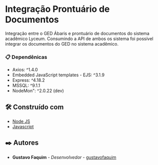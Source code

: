 # Integração Prontuário de Documentos


Integração entre o GED Ábaris e prontuário de documentos do sistema acadêmico Lyceum. Consumindo a API de ambos os sistema foi possível integrar os documentos do GED no sistema acadêmico.


### 📋 Dependênicas

* Axios: ^1.4.0<br>
* Embedded JavaScript templates - EJS: ^3.1.9 <br>
* Express: ^4.18.2 <br>
* MSSQL: ^9.1.1 <br>
* NodeMon": ^2.0.22 (dev) <br>

## 🛠️ Construído com


* [Node JS](https://nodejs.org/en) 
* [Javascript](https://www.javascript.com/) 


## ✒️ Autores

* **Gustavo Faquim** - *Desenvolvedor* - [gustavofaquim](https://github.com/gustavofaquim)
